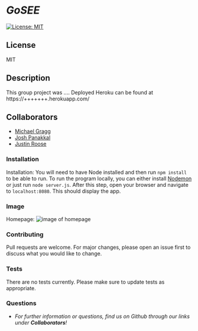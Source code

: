 # **_GoSEE_**

[![License: MIT](https://img.shields.io/badge/License-MIT-yellow.svg)](https://opensource.org/licenses/MIT)

## **License**

MIT

## **Description**

This group project was .... Deployed Heroku can be found at https://+++++++.herokuapp.com/

## **Collaborators**

- [Michael Gragg](https://github.com/mdgragg)
- [Josh Panakkal](https://github.com/jpanakkal22)
- [Justin Roose](https//github.com/jdouglasr)

### **Installation**

Installation: You will need to have Node installed and then run `npm install` to be able to run. To run the program locally, you can either install [Nodemon](https://nodemon.io/) or just run `node server.js`. After this step, open your browser and navigate to `localhost:8080`. This should display the app.

### **Image**

Homepage:
![image of homepage](/public/assets/img/B&F-home.png)

### **Contributing**

Pull requests are welcome. For major changes, please open an issue first to discuss what you would like to change.

### **Tests**

There are no tests currently. Please make sure to update tests as appropriate.

### **Questions**

- _For further information or questions, find us on Github through our links under
  **Collaborators**!_
